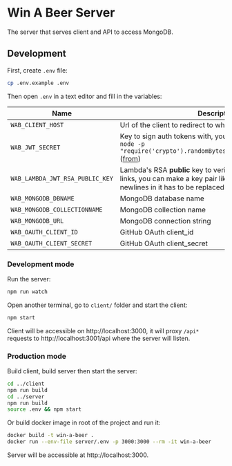 # Win A Beer Server

The server that serves client and API to access MongoDB.

## Development

First, create `.env` file:
```bash
cp .env.example .env
```

Then open `.env` in a text editor and fill in the variables:

| Name | Description |
|-|-|
|`WAB_CLIENT_HOST`|Url of the client to redirect to when signing in with GitHub|
|`WAB_JWT_SECRET`|Key to sign auth tokens with, you can generate one using: `node -p "require('crypto').randomBytes(256).toString('base64')"` ([from](https://github.com/dwyl/hapi-auth-jwt2#generating-your-secret-key))|
|`WAB_LAMBDA_JWT_RSA_PUBLIC_KEY`|Lambda's RSA **public** key to verify authenticity of email links, you can make a key pair like [this](https://gist.github.com/ygotthilf/baa58da5c3dd1f69fae9). IMPORTANT: newlines in it has to  be replaced with `\n` characters.|
|`WAB_MONGODB_DBNAME`|MongoDB database name|
|`WAB_MONGODB_COLLECTIONNAME`|MongoDB collection name|
|`WAB_MONGODB_URL`|MongoDB connection string|
|`WAB_OAUTH_CLIENT_ID`|GitHub OAuth client_id|
|`WAB_OAUTH_CLIENT_SECRET`|GitHub OAuth client_secret|

### Development mode

Run the server:
```bash
npm run watch
```

Open another terminal, go to `client/` folder and start the client:
```bash
npm start
```

Client will be accessible on http://localhost:3000, it will proxy `/api*` requests to http://localhost:3001/api where the server will listen.

### Production mode

Build client, build server then start the server:
```bash
cd ../client
npm run build
cd ../server
npm run build
source .env && npm start
```
Or build docker image in root of the project and run it:
```bash
docker build -t win-a-beer .
docker run --env-file server/.env -p 3000:3000 --rm -it win-a-beer
```

Server will be accessible at http://localhost:3000.
